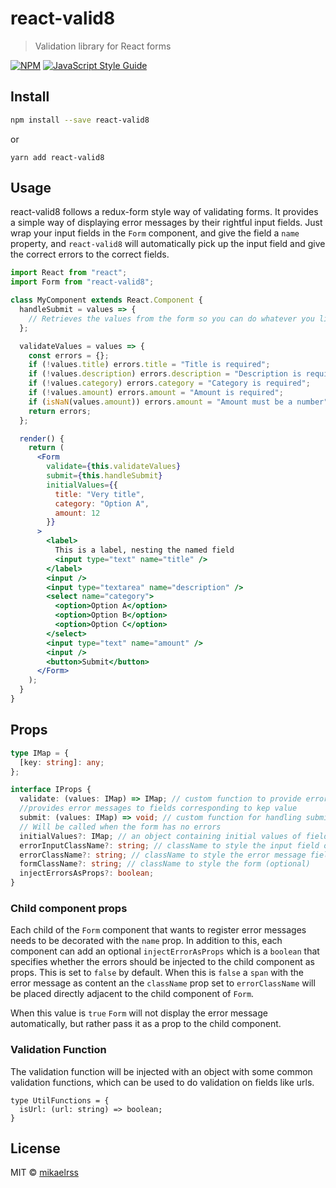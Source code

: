 # react-valid8

> Validation library for React forms

[![NPM](https://img.shields.io/npm/v/react-valid8.svg)](https://www.npmjs.com/package/react-valid8) [![JavaScript Style Guide](https://img.shields.io/badge/code_style-standard-brightgreen.svg)](https://standardjs.com)

## Install

```bash
npm install --save react-valid8
```

or

```
yarn add react-valid8
```

## Usage

react-valid8 follows a redux-form style way of validating forms. It provides a simple way of
displaying error messages by their rightful input fields. Just wrap your input fields in the `Form`
component, and give the field a `name` property, and `react-valid8` will automatically pick up the input
field and give the correct errors to the correct fields.

```jsx harmony
import React from "react";
import Form from "react-valid8";

class MyComponent extends React.Component {
  handleSubmit = values => {
    // Retrieves the values from the form so you can do whatever you like in your submit
  };

  validateValues = values => {
    const errors = {};
    if (!values.title) errors.title = "Title is required";
    if (!values.description) errors.description = "Description is required";
    if (!values.category) errors.category = "Category is required";
    if (!values.amount) errors.amount = "Amount is required";
    if (isNaN(values.amount)) errors.amount = "Amount must be a number";
    return errors;
  };

  render() {
    return (
      <Form
        validate={this.validateValues}
        submit={this.handleSubmit}
        initialValues={{
          title: "Very title",
          category: "Option A",
          amount: 12
        }}
      >
        <label>
          This is a label, nesting the named field
          <input type="text" name="title" />
        </label>
        <input />
        <input type="textarea" name="description" />
        <select name="category">
          <option>Option A</option>
          <option>Option B</option>
          <option>Option C</option>
        </select>
        <input type="text" name="amount" />
        <input />
        <button>Submit</button>
      </Form>
    );
  }
}
```

## Props

```typescript jsx
type IMap = {
  [key: string]: any;
};

interface IProps {
  validate: (values: IMap) => IMap; // custom function to provide error messages based on validation
  //provides error messages to fields corresponding to kep value
  submit: (values: IMap) => void; // custom function for handling submitting.
  // Will be called when the form has no errors
  initialValues?: IMap; // an object containing initial values of fields. (optional)
  errorInputClassName?: string; // className to style the input field on error (optional)
  errorClassName?: string; // className to style the error message field on error (optional)
  formClassName?: string; // className to style the form (optional)
  injectErrorsAsProps?: boolean;
}
```

### Child component props

Each child of the `Form` component that wants to register error messages needs to be decorated with the
`name` prop. In addition to this, each component can add an optional `injectErrorAsProps` which is a `boolean`
that specifies whether the errors should be injected to the child component as props. This is set to `false`
by default. When this is `false` a `span` with the error message as content an the `className`
prop set to `errorClassName` will be placed directly adjacent to the child component of `Form`.

When this value is `true` `Form` will not display the error message automatically, but rather pass it as a
prop to the child component.

### Validation Function

The validation function will be injected with an object with some common validation functions, which can
be used to do validation on fields like urls.

```
type UtilFunctions = { 
  isUrl: (url: string) => boolean; 
}
```

## License

MIT © [mikaelrss](https://github.com/mikaelrss)
